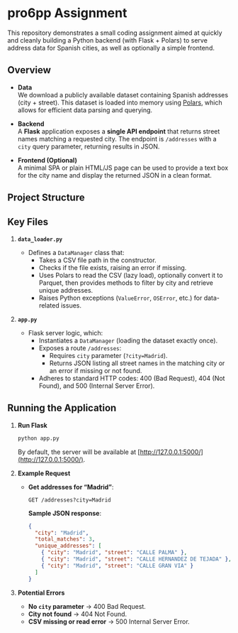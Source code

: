 # pro6pp Assignment

This repository demonstrates a small coding assignment aimed at quickly and cleanly building a Python backend (with Flask + Polars) to serve address data for Spanish cities, as well as optionally a simple frontend.

## Overview

- **Data**  
  We download a publicly available dataset containing Spanish addresses (city + street). This dataset is loaded into memory using [Polars](https://pola-rs.github.io/polars-book/user-guide/python/), which allows for efficient data parsing and querying.

- **Backend**  
  A **Flask** application exposes a **single API endpoint** that returns street names matching a requested city. The endpoint is `/addresses` with a `city` query parameter, returning results in JSON.

- **Frontend (Optional)**  
  A minimal SPA or plain HTML/JS page can be used to provide a text box for the city name and display the returned JSON in a clean format.

## Project Structure


## Key Files

1. **`data_loader.py`**  
   - Defines a `DataManager` class that:
     - Takes a CSV file path in the constructor.
     - Checks if the file exists, raising an error if missing.
     - Uses Polars to read the CSV (lazy load), optionally convert it to Parquet, then provides methods to filter by city and retrieve unique addresses.
     - Raises Python exceptions (`ValueError`, `OSError`, etc.) for data-related issues.

2. **`app.py`**  
   - Flask server logic, which:
     - Instantiates a `DataManager` (loading the dataset exactly once).
     - Exposes a route `/addresses`:
       - Requires `city` parameter (`?city=Madrid`).
       - Returns JSON listing all street names in the matching city or an error if missing or not found.
     - Adheres to standard HTTP codes: 400 (Bad Request), 404 (Not Found), and 500 (Internal Server Error).

## Running the Application

1. **Run Flask**
   ```bash
   python app.py
   ```
   By default, the server will be available at [http://127.0.0.1:5000/](http://127.0.0.1:5000/).

2. **Example Request**
   - **Get addresses for “Madrid”**:
     ```
     GET /addresses?city=Madrid
     ```
     **Sample JSON response**:
     ```json
     {
       "city": "Madrid",
       "total_matches": 3,
       "unique_addresses": [
         { "city": "Madrid", "street": "CALLE PALMA" },
         { "city": "Madrid", "street": "CALLE HERNANDEZ DE TEJADA" },
         { "city": "Madrid", "street": "CALLE GRAN VIA" }
       ]
     }
     ```

3. **Potential Errors**
   - **No `city` parameter** → 400 Bad Request.
   - **City not found** → 404 Not Found.
   - **CSV missing or read error** → 500 Internal Server Error.
```
